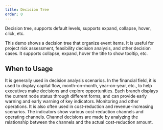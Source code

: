 ```yaml
---
title: Decision Tree
order: 0
---
```


Decision tree, supports default levels, supports expand, collapse, hover, click, etc.

This demo shows a decision tree that organize event items. It is useful for project risk assessment, feasibility decision analysis, and other decision cases. It supports collapse, expand, hover the title to show tooltip, etc.

## When to Usage

It is generally used in decision analysis scenarios. In the financial field, it is used to display capital flow, month-on-month, year-on-year, etc., to help executives make decisions and explore opportunities. Each branch displays the current node status through different forms, and can provide early warning and early warning of key indicators. Monitoring and other operations.
It is also often used in cost-reduction and revenue-increasing scenarios. The indicators show various cost-reduction channels and operating channels. Channel decisions are made by analyzing the relationship between the channels and the actual cost-reduction amount.
